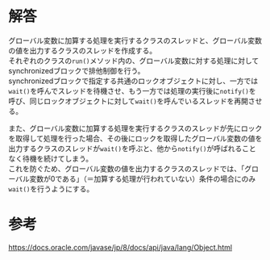 # 解答
グローバル変数に加算する処理を実行するクラスのスレッドと、グローバル変数の値を出力するクラスのスレッドを作成する。  
それぞれのクラスの`run()`メソッド内の、グローバル変数に対する処理に対してsynchronizedブロックで排他制御を行う。  
synchronizedブロックで指定する共通のロックオブジェクトに対し、一方では`wait()`を呼んでスレッドを待機させ、もう一方では処理の実行後に`notify()`を呼び、同じロックオブジェクトに対して`wait()`を呼んでいるスレッドを再開させる。

また、グローバル変数に加算する処理を実行するクラスのスレッドが先にロックを取得して処理を行った場合、その後にロックを取得したグローバル変数の値を出力するクラスのスレッドが`wait()`を呼ぶと、他から`notify()`が呼ばれることなく待機を続けてしまう。  
これを防ぐため、グローバル変数の値を出力するクラスのスレッドでは、「グローバル変数が0である」（＝加算する処理が行われていない）条件の場合にのみ`wait()`を行うようにする。  


# 参考
https://docs.oracle.com/javase/jp/8/docs/api/java/lang/Object.html  
